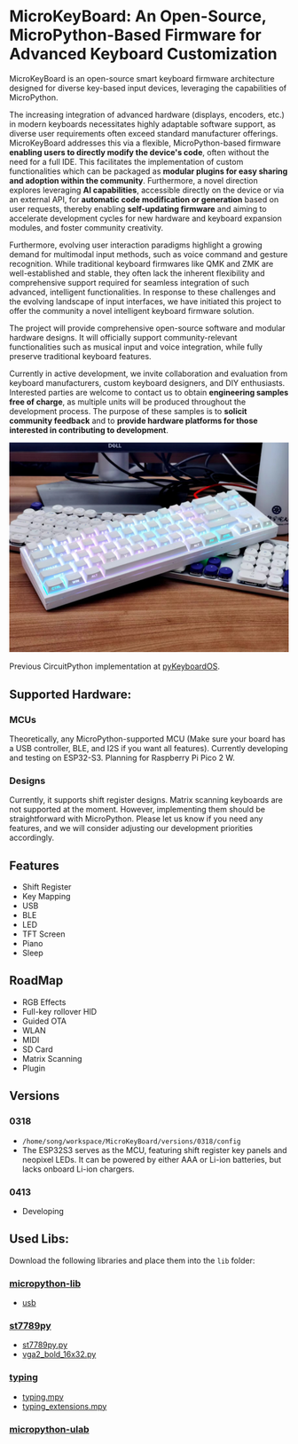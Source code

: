 # MicroKeyBoard: An Open-Source, MicroPython-Based Firmware for Advanced Keyboard Customization

MicroKeyBoard is an open-source smart keyboard firmware architecture designed for diverse key-based input devices, leveraging the capabilities of MicroPython.

The increasing integration of advanced hardware (displays, encoders, etc.) in modern keyboards necessitates highly adaptable software support, as diverse user requirements often exceed standard manufacturer offerings. MicroKeyBoard addresses this via a flexible, MicroPython-based firmware **enabling users to directly modify the device's code**, often without the need for a full IDE. This facilitates the implementation of custom functionalities which can be packaged as **modular plugins for easy sharing and adoption within the community**. Furthermore, a novel direction explores leveraging **AI capabilities**, accessible directly on the device or via an external API, for **automatic code modification or generation** based on user requests, thereby enabling **self-updating firmware** and aiming to accelerate development cycles for new hardware and keyboard expansion modules, and foster community creativity.

Furthermore, evolving user interaction paradigms highlight a growing demand for multimodal input methods, such as voice command and gesture recognition. While traditional keyboard firmwares like QMK and ZMK are well-established and stable, they often lack the inherent flexibility and comprehensive support required for seamless integration of such advanced, intelligent functionalities. In response to these challenges and the evolving landscape of input interfaces, we have initiated this project to offer the community a novel intelligent keyboard firmware solution.

The project will provide comprehensive open-source software and modular hardware designs. It will officially support community-relevant functionalities such as musical input and voice integration, while fully preserve traditional keyboard features.

Currently in active development, we invite collaboration and evaluation from keyboard manufacturers, custom keyboard designers, and DIY enthusiasts. Interested parties are welcome to contact us to obtain **engineering samples free of charge**, as multiple units will be produced throughout the development process. The purpose of these samples is to **solicit community feedback** and to **provide hardware platforms for those interested in contributing to development**.

![Key](pictures/poc_2024.png)

Previous CircuitPython implementation at [pyKeyboardOS](https://github.com/songxxzp/pyKeyboardOS).

## Supported Hardware:

### MCUs
Theoretically, any MicroPython-supported MCU (Make sure your board has a USB controller, BLE, and I2S if you want all features).
Currently developing and testing on ESP32-S3.
Planning for Raspberry Pi Pico 2 W.

### Designs
Currently, it supports shift register designs. Matrix scanning keyboards are not supported at the moment. However, implementing them should be straightforward with MicroPython. Please let us know if you need any features, and we will consider adjusting our development priorities accordingly.

## Features

- Shift Register
- Key Mapping
- USB
- BLE
- LED
- TFT Screen
- Piano
- Sleep

## RoadMap

- RGB Effects
- Full-key rollover HID
- Guided OTA
- WLAN
- MIDI
- SD Card
- Matrix Scanning
- Plugin

## Versions

### 0318
- `/home/song/workspace/MicroKeyBoard/versions/0318/config`
- The ESP32S3 serves as the MCU, featuring shift register key panels and neopixel LEDs. It can be powered by either AAA or Li-ion batteries, but lacks onboard Li-ion chargers.


### 0413
- Developing


## Used Libs:
Download the following libraries and place them into the `lib` folder:

### [micropython-lib](https://github.com/micropython/micropython-lib)
- [usb](https://github.com/micropython/micropython-lib/tree/master/micropython/usb)

### [st7789py](https://github.com/russhughes/st7789py_mpy)
- [st7789py.py](https://github.com/russhughes/st7789py_mpy/blob/master/lib/st7789py.py)
- [vga2_bold_16x32.py](https://github.com/russhughes/st7789py_mpy/blob/master/romfonts/vga2_bold_16x32.py)

### [typing](https://github.com/Josverl/micropython-stubs)
- [typing.mpy](https://github.com/Josverl/micropython-stubs/blob/main/mip/typing.mpy)
- [typing_extensions.mpy](https://github.com/Josverl/micropython-stubs/blob/main/mip/typing_extensions.mpy)

### [micropython-ulab](https://github.com/v923z/micropython-ulab)
